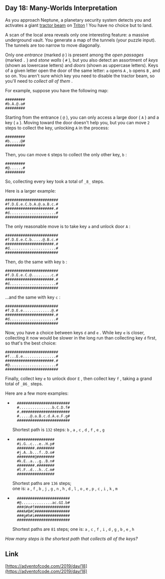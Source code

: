 ## Day 18: Many-Worlds Interpretation

As you approach Neptune, a planetary security system detects you and activates a giant [tractor beam](https://en.wikipedia.org/wiki/Tractor_beam) on [Triton](<https://en.wikipedia.org/wiki/Triton_(moon)>) ! You have no choice but to land.

A scan of the local area reveals only one interesting feature: a massive underground vault. You generate a map of the tunnels (your puzzle input). The tunnels are too narrow to move diagonally.

Only one _entrance_ (marked `@` ) is present among the _open passages_ (marked `.` ) and _stone walls_ ( `#` ), but you also detect an assortment of _keys_ (shown as lowercase letters) and _doors_ (shown as uppercase letters). Keys of a given letter open the door of the same letter: `a` opens `A` , `b` opens `B` , and so on. You aren't sure which key you need to disable the tractor beam, so you'll need to _collect all of them_ .

For example, suppose you have the following map:

    #########
    #b.A.@.a#
    #########

Starting from the entrance ( `@` ), you can only access a large door ( `A` ) and a key ( `a` ). Moving toward the door doesn't help you, but you can move `2` steps to collect the key, unlocking `A` in the process:

    #########
    #b.....@#
    #########

Then, you can move `6` steps to collect the only other key, `b` :

    #########
    #@......#
    #########

So, collecting every key took a total of `_8_` steps.

Here is a larger example:

    ########################
    #f.D.E.e.C.b.A.@.a.B.c.#
    ######################.#
    #d.....................#
    ########################

The only reasonable move is to take key `a` and unlock door `A` :

    ########################
    #f.D.E.e.C.b.....@.B.c.#
    ######################.#
    #d.....................#
    ########################

Then, do the same with key `b` :

    ########################
    #f.D.E.e.C.@.........c.#
    ######################.#
    #d.....................#
    ########################

...and the same with key `c` :

    ########################
    #f.D.E.e.............@.#
    ######################.#
    #d.....................#
    ########################

Now, you have a choice between keys `d` and `e` . While key `e` is closer, collecting it now would be slower in the long run than collecting key `d` first, so that's the best choice:

    ########################
    #f...E.e...............#
    ######################.#
    #@.....................#
    ########################

Finally, collect key `e` to unlock door `E` , then collect key `f` , taking a grand total of `_86_` steps.

Here are a few more examples:

-       ########################
        #...............b.C.D.f#
        #.######################
        #.....@.a.B.c.d.A.e.F.g#
        ########################

  Shortest path is `132` steps: `b` , `a` , `c` , `d` , `f` , `e` , `g`
-       #################
        #i.G..c...e..H.p#
        ########.########
        #j.A..b...f..D.o#
        ########@########
        #k.E..a...g..B.n#
        ########.########
        #l.F..d...h..C.m#
        #################

  Shortest paths are `136` steps;  
   one is: `a` , `f` , `b` , `j` , `g` , `n` , `h` , `d` , `l` , `o` , `e` , `p` , `c` , `i` , `k` , `m`
-       ########################
        #@..............ac.GI.b#
        ###d#e#f################
        ###A#B#C################
        ###g#h#i################
        ########################

  Shortest paths are `81` steps; one is: `a` , `c` , `f` , `i` , `d` , `g` , `b` , `e` , `h`

_How many steps is the shortest path that collects all of the keys?_

## Link

[https://adventofcode.com/2019/day/18](https://adventofcode.com/2019/day/18)
